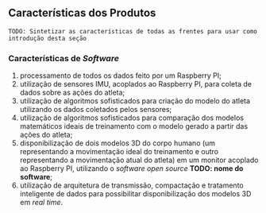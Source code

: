 ## Características dos Produtos

	TODO: Sintetizar as características de todas as frentes para usar como introdução desta seção
	
### Características de _Software_

1. processamento de todos os dados feito por um Raspberry PI;
2. utilização de sensores IMU, acoplados ao Raspberry PI, para coleta de dados sobre as ações do atleta;
3. utilização de algoritmos sofisticados para criação do modelo do atleta utilizando os dados coletados pelos sensores;
4. utilização de algoritmos sofisticados para comparação dos modelos matemáticos ideais de treinamento com o modelo gerado a partir das ações do atleta;
5. disponibilização de dois modelos 3D do corpo humano (um representando a movimentação ideal do treinamento e outro representando a movimentação atual do atleta) em um monitor acoplado ao Raspberry PI, utilizando o _software_ _open source_ **TODO: nome do software**;
6. utilização de arquitetura de transmissão, compactação e tratamento inteligente de dados para possibilitar disponibilização dos modelos 3D em _real time_.
